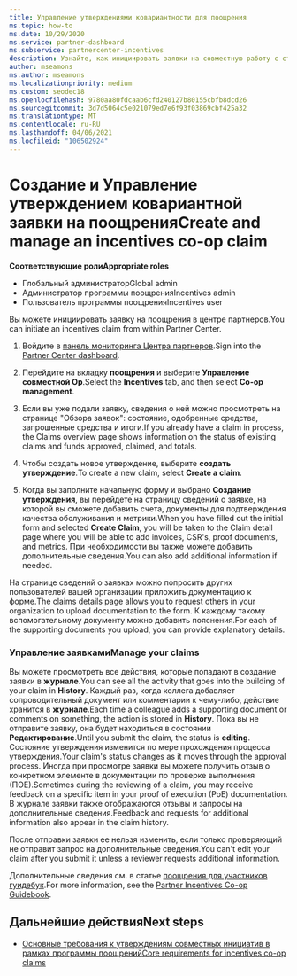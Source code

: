 ```yaml
---
title: Управление утверждениями ковариантности для поощрения
ms.topic: how-to
ms.date: 10/29/2020
ms.service: partner-dashboard
ms.subservice: partnercenter-incentives
description: Узнайте, как инициировать заявки на совместную работу с стимулами от центра партнеров. Все действия, выполняемые в процессе создания вашей заявки, отображаются в разделе "Журнал".
author: mseamons
ms.author: mseamons
ms.localizationpriority: medium
ms.custom: seodec18
ms.openlocfilehash: 9780aa80fdcaab6cfd240127b80155cbfb8dcd26
ms.sourcegitcommit: 3d7d5064c5e021079ed7e6f93f03869cbf425a32
ms.translationtype: MT
ms.contentlocale: ru-RU
ms.lasthandoff: 04/06/2021
ms.locfileid: "106502924"
---
```

# <a name="create-and-manage-an-incentives-co-op-claim"></a><span data-ttu-id="3e140-104">Создание и Управление утверждением ковариантной заявки на поощрения</span><span class="sxs-lookup"><span data-stu-id="3e140-104">Create and manage an incentives co-op claim</span></span>

<span data-ttu-id="3e140-105">**Соответствующие роли**</span><span class="sxs-lookup"><span data-stu-id="3e140-105">**Appropriate roles**</span></span>

- <span data-ttu-id="3e140-106">Глобальный администратор</span><span class="sxs-lookup"><span data-stu-id="3e140-106">Global admin</span></span>
- <span data-ttu-id="3e140-107">Администратор программы поощрения</span><span class="sxs-lookup"><span data-stu-id="3e140-107">Incentives admin</span></span>
- <span data-ttu-id="3e140-108">Пользователь программы поощрения</span><span class="sxs-lookup"><span data-stu-id="3e140-108">Incentives user</span></span>

<span data-ttu-id="3e140-109">Вы можете инициировать заявку на поощрения в центре партнеров.</span><span class="sxs-lookup"><span data-stu-id="3e140-109">You can initiate an incentives claim from within Partner Center.</span></span>

1. <span data-ttu-id="3e140-110">Войдите в [панель мониторинга Центра партнеров](https://partner.microsoft.com/dashboard/).</span><span class="sxs-lookup"><span data-stu-id="3e140-110">Sign into the [Partner Center dashboard](https://partner.microsoft.com/dashboard/).</span></span>

2. <span data-ttu-id="3e140-111">Перейдите на вкладку **поощрения** и выберите **Управление совместной Op**.</span><span class="sxs-lookup"><span data-stu-id="3e140-111">Select the **Incentives** tab, and then select **Co-op management**.</span></span>

3. <span data-ttu-id="3e140-112">Если вы уже подали заявку, сведения о ней можно просмотреть на странице "Обзора заявок": состояние, одобренные средства, запрошенные средства и итоги.</span><span class="sxs-lookup"><span data-stu-id="3e140-112">If you already have a claim in process, the Claims overview page shows information on the status of existing claims and funds approved, claimed, and totals.</span></span>

4. <span data-ttu-id="3e140-113">Чтобы создать новое утверждение, выберите **создать утверждение**.</span><span class="sxs-lookup"><span data-stu-id="3e140-113">To create a new claim, select **Create a claim**.</span></span>

5. <span data-ttu-id="3e140-114">Когда вы заполните начальную форму и выбрано **Создание утверждения**, вы перейдете на страницу сведений о заявке, на которой вы сможете добавить счета, документы для подтверждения качества обслуживания и метрики.</span><span class="sxs-lookup"><span data-stu-id="3e140-114">When you have filled out the initial form and selected **Create Claim**, you will be taken to the Claim detail page where you will be able to add invoices, CSR's, proof documents, and metrics.</span></span> <span data-ttu-id="3e140-115">При необходимости вы также можете добавить дополнительные сведения.</span><span class="sxs-lookup"><span data-stu-id="3e140-115">You can also add additional information if needed.</span></span>

<span data-ttu-id="3e140-116">На странице сведений о заявках можно попросить других пользователей вашей организации приложить документацию к форме.</span><span class="sxs-lookup"><span data-stu-id="3e140-116">The claims details page allows you to request others in your organization to upload documentation to the form.</span></span> <span data-ttu-id="3e140-117">К каждому такому вспомогательному документу можно добавить пояснения.</span><span class="sxs-lookup"><span data-stu-id="3e140-117">For each of the supporting documents you upload, you can provide explanatory details.</span></span> 

### <a name="manage-your-claims"></a><span data-ttu-id="3e140-118">Управление заявками</span><span class="sxs-lookup"><span data-stu-id="3e140-118">Manage your claims</span></span>

<span data-ttu-id="3e140-119">Вы можете просмотреть все действия, которые попадают в создание заявки в **журнале**.</span><span class="sxs-lookup"><span data-stu-id="3e140-119">You can see all the activity that goes into the building of your claim in **History**.</span></span> <span data-ttu-id="3e140-120">Каждый раз, когда коллега добавляет сопроводительный документ или комментарии к чему-либо, действие хранится в **журнале**.</span><span class="sxs-lookup"><span data-stu-id="3e140-120">Each time a colleague adds a supporting document or comments on something, the action is stored in **History**.</span></span> <span data-ttu-id="3e140-121">Пока вы не отправите заявку, она будет находиться в состоянии **Редактирование**.</span><span class="sxs-lookup"><span data-stu-id="3e140-121">Until you submit the claim, the status is **editing**.</span></span> <span data-ttu-id="3e140-122">Состояние утверждения изменится по мере прохождения процесса утверждения.</span><span class="sxs-lookup"><span data-stu-id="3e140-122">Your claim's status changes as it moves through the approval process.</span></span> <span data-ttu-id="3e140-123">Иногда при просмотре заявки вы можете получить отзыв о конкретном элементе в документации по проверке выполнения (ПОЕ).</span><span class="sxs-lookup"><span data-stu-id="3e140-123">Sometimes during the reviewing of a claim, you may receive feedback on a specific item in your proof of execution (PoE) documentation.</span></span> <span data-ttu-id="3e140-124">В журнале заявки также отображаются отзывы и запросы на дополнительные сведения.</span><span class="sxs-lookup"><span data-stu-id="3e140-124">Feedback and requests for additional information also appear in the claim history.</span></span>

<span data-ttu-id="3e140-125">После отправки заявки ее нельзя изменить, если только проверяющий не отправит запрос на дополнительные сведения.</span><span class="sxs-lookup"><span data-stu-id="3e140-125">You can't edit your claim after you submit it unless a reviewer requests additional information.</span></span>

<span data-ttu-id="3e140-126">Дополнительные сведения см. в статье [поощрения для участников гуидебук](https://assetsprod.microsoft.com/co-op-guidebook.pdf).</span><span class="sxs-lookup"><span data-stu-id="3e140-126">For more information, see the [Partner Incentives Co-op Guidebook](https://assetsprod.microsoft.com/co-op-guidebook.pdf).</span></span>

## <a name="next-steps"></a><span data-ttu-id="3e140-127">Дальнейшие действия</span><span class="sxs-lookup"><span data-stu-id="3e140-127">Next steps</span></span>

- [<span data-ttu-id="3e140-128">Основные требования к утверждениям совместных инициатив в рамках программы поощрений</span><span class="sxs-lookup"><span data-stu-id="3e140-128">Core requirements for incentives co-op claims</span></span>](core-requirements.md)